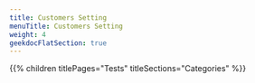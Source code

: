 ```yaml
---
title: Customers Setting
menuTitle: Customers Setting
weight: 4 
geekdocFlatSection: true
---
```


{{% children titlePages="Tests" titleSections="Categories" %}}
